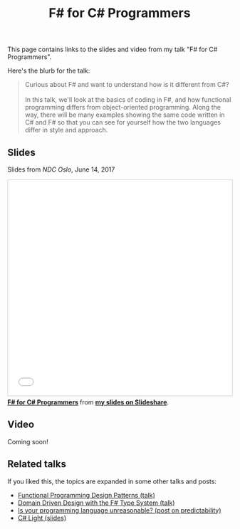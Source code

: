 ﻿---
layout: page
title: "F# for C# Programmers"
hasComments: 1
---

This page contains links to the slides and video from my talk "F# for C# Programmers". 


Here's the blurb for the talk:

> Curious about F# and want to understand how is it different from C#? 
> <br><br>
> In this talk, we'll look at the basics of coding in F#, and how functional programming differs from object-oriented programming.
> Along the way, there will be many examples showing the same code written in C# and F# so that you can see for yourself how the two languages differ in style and approach.


## Slides 

Slides from *NDC Oslo*, June 14, 2017

<iframe src="//www.slideshare.net/slideshow/embed_code/key/eSKkS0b7UDpJlX" width="595" height="485" frameborder="0" marginwidth="0" marginheight="0" scrolling="no" style="border:1px solid #CCC; border-width:1px; margin-bottom:5px; max-width: 100%;" allowfullscreen> </iframe> 


<div style="margin-bottom:5px">
<strong> <a href="//www.slideshare.net/ScottWlaschin/f-for-c-programmers" title="F# for C# Programmers" target="_blank">F# for C# Programmers</a> </strong> from <strong><a href="http://www.slideshare.net/ScottWlaschin" target="_blank">my slides on Slideshare</a></strong>.
</div>

## Video

Coming soon!

## Related talks

If you liked this, the topics are expanded in some other talks and posts:

* [Functional Programming Design Patterns (talk)](/fppatterns/)
* [Domain Driven Design with the F# Type System (talk)](/ddd/)
* [Is your programming language unreasonable? (post on predictability)](/posts/is-your-language-unreasonable/)
* [C# Light (slides)](https://www.slideshare.net/ScottWlaschin/c-light)


